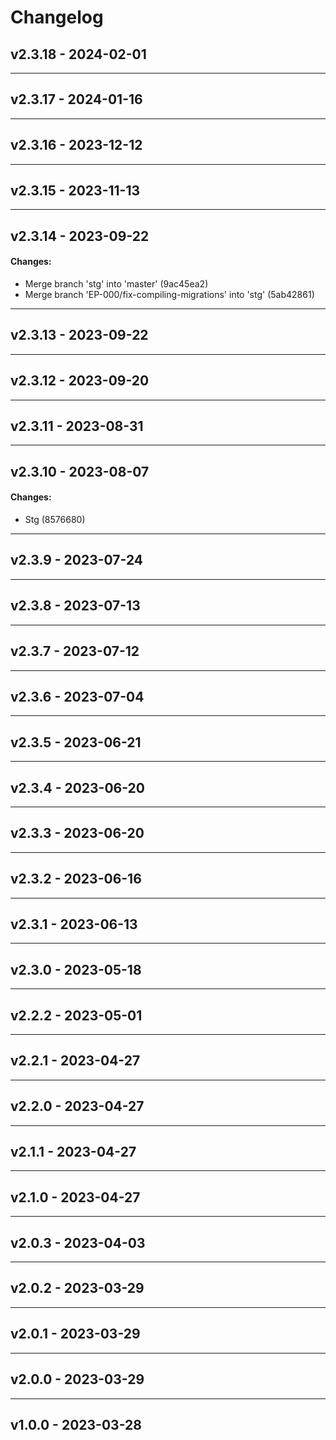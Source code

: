 # Changelog

## v2.3.18 - 2024-02-01

---
## v2.3.17 - 2024-01-16

---
## v2.3.16 - 2023-12-12

---
## v2.3.15 - 2023-11-13

---
## v2.3.14 - 2023-09-22
#### Changes:
* Merge branch 'stg' into 'master' (9ac45ea2)
* Merge branch 'EP-000/fix-compiling-migrations' into 'stg' (5ab42861)
---
## v2.3.13 - 2023-09-22

---
## v2.3.12 - 2023-09-20

---
## v2.3.11 - 2023-08-31

---
## v2.3.10 - 2023-08-07
#### Changes:
* Stg (8576680)
---
## v2.3.9 - 2023-07-24

---
## v2.3.8 - 2023-07-13

---
## v2.3.7 - 2023-07-12

---
## v2.3.6 - 2023-07-04

---
## v2.3.5 - 2023-06-21

---
## v2.3.4 - 2023-06-20

---
## v2.3.3 - 2023-06-20

---
## v2.3.2 - 2023-06-16

---
## v2.3.1 - 2023-06-13

---
## v2.3.0 - 2023-05-18

---
## v2.2.2 - 2023-05-01

---
## v2.2.1 - 2023-04-27

---
## v2.2.0 - 2023-04-27

---
## v2.1.1 - 2023-04-27

---
## v2.1.0 - 2023-04-27

---
## v2.0.3 - 2023-04-03

---
## v2.0.2 - 2023-03-29

---
## v2.0.1 - 2023-03-29

---
## v2.0.0 - 2023-03-29

---
## v1.0.0 - 2023-03-28
